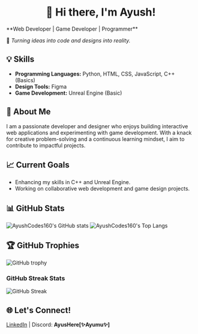 
<h1 align="center">👋 Hi there, I'm Ayush!</h1>
**Web Developer | Game Developer | Programmer**

🌟 *Turning ideas into code and designs into reality.*  

## 💡 Skills  
- **Programming Languages:** Python, HTML, CSS, JavaScript, C++ (Basics)  
- **Design Tools:** Figma  
- **Game Development:** Unreal Engine (Basic)  

## 🚀 About Me  
I am a passionate developer and designer who enjoys building interactive web applications and experimenting with game development. With a knack for creative problem-solving and a continuous learning mindset, I aim to contribute to impactful projects.

## 📈 Current Goals  
- Enhancing my skills in C++ and Unreal Engine.  
- Working on collaborative web development and game design projects.

## 📊 GitHub Stats

![AyushCodes160's GitHub stats](https://github-readme-stats.vercel.app/api?username=AyushCodes160&show_icons=true&theme=midnight-purple)
![AyushCodes160's Top Langs](https://github-readme-stats.vercel.app/api/top-langs/?username=AyushCodes160&layout=compact&theme=midnight-purple)

## 🏆 GitHub Trophies

![GitHub trophy](https://github-profile-trophy.vercel.app/?username=AyushCodes160&theme=darkhub)

### GitHub Streak Stats
![GitHub Streak](https://github-readme-streak-stats.herokuapp.com?user=AyushCodes160&theme=neon-dark)

## 🌐 Let's Connect!  
[LinkedIn](https://www.linkedin.com/in/ayush-kumar-278013326/) | Discord: **AyusHere[✨Ayumu✨]**
